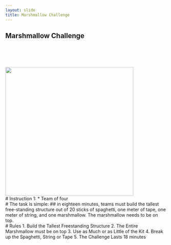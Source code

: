 ```yaml
---
layout: slide
title: Marshmallow Challenge
---
```

 
 
<section>
 <h1>Marshmallow Challenge</h1>

<br>
<br>
<br>
<br>

<img src="http://jrowing.com/iop/presentations/images/emsnew.PNG" width="400">
</section>
<section data-markdown data-notes="^Note:">
# Instruction 1:
* Team of four
</section>

<section data-markdown data-notes="^Note:">
# The task is simple: 
## in eighteen minutes, teams must build the tallest free-standing structure out of 20 sticks of spaghetti, one meter of tape, one meter of string, and one marshmallow. The marshmallow needs to be on top.
</section>

<section data-markdown data-notes="^Note:">
# Rules
1. Build the Tallest Freestanding Structure
2. The Entire Marshmallow must be on top
3. Use as Much or as Little of the Kit
4. Break up the Spaghetti, String or Tape
5. The Challenge Lasts 18 minutes
</section>
<section>
<data-background-iframe="https://www.youtube.com/embed/vQKcrVDujVs">
</section>
 
 
